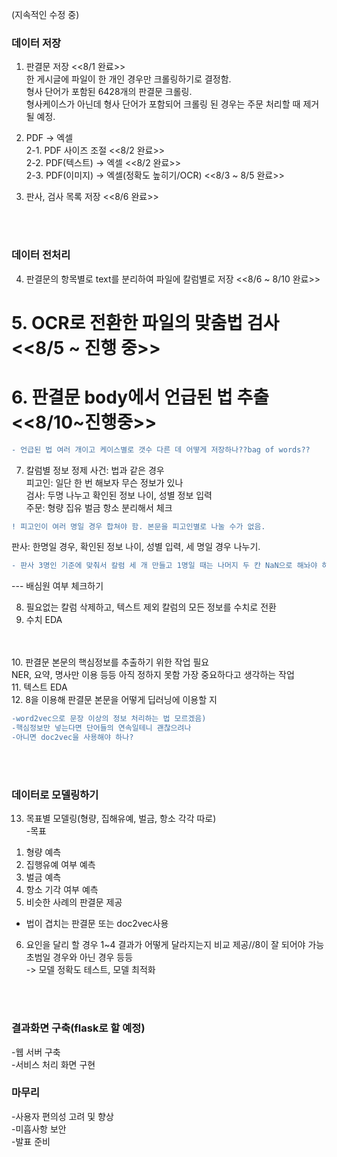 

(지속적인 수정 중)

### 데이터 저장

1. 판결문 저장   <<8/1 완료>> <br>
한 게시글에 파일이 한 개인 경우만 크롤링하기로 결정함. <br>
형사 단어가 포함된 6428개의 판결문 크롤링. <br>
형사케이스가 아닌데 형사 단어가 포함되어 크롤링 된 경우는 주문 처리할 때 제거될 예정. <br>

2. PDF -> 엑셀 <br>
2-1. PDF 사이즈 조절 <<8/2 완료>> <br>
2-2. PDF(텍스트) -> 엑셀 <<8/2 완료>> <br>
2-3. PDF(이미지) -> 엑셀(정확도 높히기/OCR) <<8/3 ~ 8/5 완료>> <br>
3. 판사, 검사 목록 저장 <<8/6 완료>> <br>

<br>
<br>

### 데이터 전처리 

4. 판결문의 항목별로 text를 분리하여 파일에 칼럼별로 저장 <<8/6 ~ 8/10 완료>>
# 5. OCR로 전환한 파일의 맞춤법 검사 <<8/5 ~ 진행 중>> <br>
# 6. 판결문 body에서 언급된 법 추출 <<8/10~진행중>> <br>
```diff 
- 언급된 법 여러 개이고 케이스별로 갯수 다른 데 어떻게 저장하나??bag of words?? 
```
7. 칼럼별 정보 정제
사건: 법과 같은 경우 <br>
피고인: 일단 한 번 해보자 무슨 정보가 있나 <br>
검사: 두명 나누고 확인된 정보 나이, 성별 정보 입력 <br>
주문: 형량 집유 벌금 항소 분리해서 체크 <br>
```diff 
! 피고인이 여러 명일 경우 합쳐야 함. 본문을 피고인별로 나눌 수가 없음.
```
판사: 한명일 경우, 확인된 정보 나이, 성별 입력, 세 명일 경우 나누기. <br>
```diff 
- 판사 3명인 기준에 맞춰서 칼럼 세 개 만들고 1명일 때는 나머지 두 칸 NaN으로 해놔야 하나??? 
```
--- 배심원 여부 체크하기 <br>

8. 필요없는 칼럼 삭제하고, 텍스트 제외 칼럼의 모든 정보를 수치로 전환
9. 수치 EDA
<br>
<br>
10. 판결문 본문의 핵심정보를 추출하기 위한 작업 필요 <br>
NER, 요약, 명사만 이용 등등 아직 정하지 못함 가장 중요하다고 생각하는 작업 <br>
11. 텍스트 EDA <br>
12. 8을 이용해 판결문 본문을 어떻게 딥러닝에 이용할 지 <br> 

```diff 
-word2vec으로 문장 이상의 정보 처리하는 법 모르겠음)
-핵심정보만 넣는다면 단어들의 연속일테니 괜찮으려나
-아니면 doc2vec을 사용해야 하나?
```

<br>
<br>

### 데이터로 모델링하기

13. 목표별 모델링(형량, 집해유예, 벌금, 항소 각각 따로) <br>
-목표
1) 형량 예측
2) 집행유예 여부 예측
3) 벌금 예측 <br>
4) 항소 기각 여부 예측
5) 비슷한 사례의 판결문 제공 <br>
- 법이 겹치는 판결문 또는 doc2vec사용
6) 요인을 달리 할 경우 1~4 결과가 어떻게 달라지는지 비교 제공//8이 잘 되어야 가능
초범일 경우와 아닌 경우 등등 <br>
-> 모델 정확도 테스트, 모델 최적화
<br>
<br>

### 결과화면 구축(flask로 할 예정)

-웹 서버 구축 <br>
-서비스 처리 화면 구현

### 마무리

-사용자 편의성 고려 및 향상<br>
-미흡사항 보안<br>
-발표 준비


